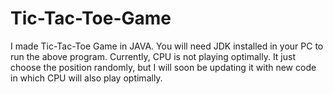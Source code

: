 # Tic-Tac-Toe-Game
  I made Tic-Tac-Toe Game in JAVA.
  You will need JDK installed in your PC to run the above program.
  Currently, CPU is not playing optimally. It just choose the position randomly, but I will soon be updating it with new code in which CPU will also play optimally.

